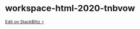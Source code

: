 # workspace-html-2020-tnbvow

[Edit on StackBlitz ⚡️](https://stackblitz.com/edit/workspace-html-2020-tnbvow)